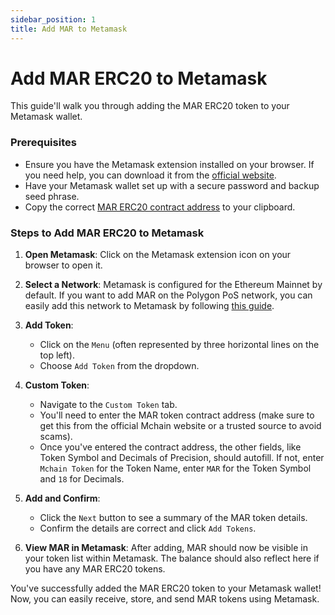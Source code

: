 ```yaml
---
sidebar_position: 1
title: Add MAR to Metamask
---
```


# Add MAR ERC20 to Metamask

This guide'll walk you through adding the MAR ERC20 token to your Metamask wallet.

### Prerequisites

- Ensure you have the Metamask extension installed on your browser. If you need help, you can download it from the [official website](https://metamask.io/).
- Have your Metamask wallet set up with a secure password and backup seed phrase.
- Copy the correct [MAR ERC20 contract address](/docs/learn/mar-erc20/specifications) to your clipboard.

### Steps to Add MAR ERC20 to Metamask

1. **Open Metamask**: Click on the Metamask extension icon on your browser to open it.

2. **Select a Network**: Metamask is configured for the Ethereum Mainnet by default. If you want to add MAR on the Polygon PoS network, you can easily add this network to Metamask by following [this guide](/docs/learn/mar-erc20/metamask/add-polygon-to-metamask).

3. **Add Token**: 
    - Click on the `Menu` (often represented by three horizontal lines on the top left).
    - Choose `Add Token` from the dropdown.

4. **Custom Token**: 
    - Navigate to the `Custom Token` tab.
    - You'll need to enter the MAR token contract address (make sure to get this from the official Mchain website or a trusted source to avoid scams). 
    - Once you've entered the contract address, the other fields, like Token Symbol and Decimals of Precision, should autofill. If not, enter `Mchain Token` for the Token Name, enter `MAR` for the Token Symbol and `18` for Decimals.

5. **Add and Confirm**: 
    - Click the `Next` button to see a summary of the MAR token details.
    - Confirm the details are correct and click `Add Tokens`.

6. **View MAR in Metamask**: After adding, MAR should now be visible in your token list within Metamask. The balance should also reflect here if you have any MAR ERC20 tokens.

You've successfully added the MAR ERC20 token to your Metamask wallet! Now, you can easily receive, store, and send MAR tokens using Metamask.

